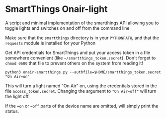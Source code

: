 # SmartThings Onair-light

A script and minimal implementation of the smartthings API allowing you to
toggle lights and switches on and off from the command line

Make sure that the `smartthings` directory is in your `PYTHONPATH`, and that
the `requests` module is installed for your Python

Get API credentials for SmartThings and put your access token in a file
somewhere convenient (like `~/smartthings_token.secret`). Don't forget to
`chmod 0600` that file to prevent others on the system from reading it!

```
python3 onair-smartthings.py --authfile=$HOME/smartthings_token.secret "On Air=on"
```

This will turn a light named "On Air" on, using the credentials stored in the
file `access_token.secret`. Changing the argument to `"On Air=off"` will turn
the light off.

If the `=on` or `=off` parts of the device name are omitted, will simply
print the status.